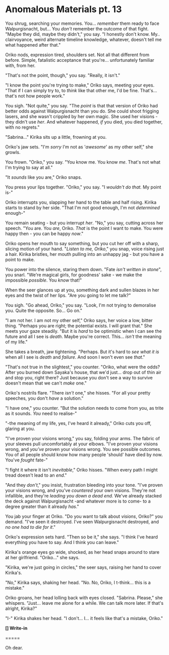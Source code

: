 # Anomalous Materials pt. 13

You shrug, searching your memories. You... *remember* them ready to face Walpurgisnacht, but... You *don't* remember the outcome of that fight. "Maybe they did, maybe they didn't," you say. "I honestly don't know. My.. clairvoyance, weird alternate timeline knowledge, whatever, doesn't tell me what happened after that."

Oriko nods, expression tired, shoulders set. Not all that different from before. Simple, fatalistic acceptance that you're... unfortunately familiar with, from her.

"That's not the point, though," you say. "Really, it isn't."

"I know the point you're trying to make," Oriko says, meeting your eyes. "That if I can simply try to, to *think* like that other me, I'd be fine. That's... that's not how people work."

You sigh. "Not quite," you say. "The *point* is that that version of Oriko had better odds against Walpurgisnacht than you do. She could shoot frigging lasers, and she wasn't crippled by her own magic. She used her visions - they didn't use *her*. And whatever happened, *if* you died, you died together, with no regrets."

"Sabrina..." Kirika sits up a little, frowning at you.

Oriko's jaw sets. "I'm *sorry* I'm not as '*awesome*' as my other self," she growls.

You frown. "Oriko," you say. "You know me. You know *me*. That's not what I'm trying to say at all."

"It *sounds* like you are," Oriko snaps.

You press your lips together. "Oriko," you say. "I *wouldn't do that.* My point is-"

Oriko interrupts you, slapping her hand to the table and half rising. Kirika starts to stand by her side. "That I'm not good enough, I'm not *determined* enough-"

You remain seating - but you interrupt *her*. "No," you say, cutting across her speech. "You are. You *are*, Oriko. *That* is the point I want to make. You were happy then - you can be happy *now*."

Oriko opens her mouth to say something, but you cut her off with a sharp, slicing motion of your hand. "*Listen to me, Oriko*," you snap, voice rising just a hair. Kirika bristles, her mouth pulling into an unhappy jag - but you have a point to make.

You power into the silence, staring them down. "Fate *isn't written in stone*", you snarl. "We're magical girls, for goodness' sake - we make the impossible *possible*. You *know* that!"

When the seer glances up at you, something dark and sullen blazes in her eyes and the twist of her lips. "Are you going to let me talk?"

You sigh. "Go ahead, Oriko," you say. "Look, I'm not trying to demoralise you. Quite the opposite. So... Go on."

"I am not her. I am not my other self," Oriko says, her voice a low, bitter thing. "Perhaps you are right; the potential exists. I will grant that." She meets your gaze steadily. "But it is *hard* to be optimistic when I can see the future and all I see is *death*. Maybe you're correct. This... *isn't* the meaning of my life."

She takes a breath, jaw tightening. "Perhaps. But it's hard to *see what it is* when all I see is *death* and *failure*. And soon I won't even see *that*."

"That's not true in the slightest," you counter. "Oriko, what were the odds? After you burned down Sayaka's house, that we'd just... drop out of thin air and stop you, right there? Just because you don't see a way to survive doesn't mean that we can't *make* one."

Oriko's nostrils flare. "There *isn't* one," she hisses. "For all your pretty speeches, you don't *have* a solution."

"I have one," you counter. "But the solution needs to come from you, as trite as it sounds. *You* need to realise-"

"-the meaning of my life, yes, I've heard it already," Oriko cuts you off, glaring at you.

"I've proven your visions wrong," you say, folding your arms. The fabric of your sleeves pull uncomfortably at your elbows. "I've proven your visions wrong, and *you've* proven your visions wrong. You see possible outcomes. You of all people should know how many people 'should' have died by now. You've *fought* fate-"

"I fight it where it isn't *inevitable*," Oriko hisses. "When every path I might tread doesn't lead to an *end*."

"And they *don't*," you insist, frustration bleeding into your tone. "I've proven your visions wrong, and you've *countered* your own visions. They're not infallible, and they're *leading you down a dead end.* We've already stacked the deck against Walpurgisnacht -and whatever more is to come- to a degree greater than it already *has*."

You jab your finger at Oriko. "Do you want to talk about *visions*, Oriko?" you demand. "I've seen it destroyed. I've seen Walpurgisnacht destroyed, and *no one had to die for it*."

Oriko's expression sets hard. "Then so be it," she says. "I think I've heard everything you have to say. And I think you can leave."

Kirika's orange eyes go wide, shocked, as her head snaps around to stare at her girlfriend. "Oriko..." she says.

"Kirika, we're just going in circles," the seer says, raising her hand to cover Kirika's.

"No," Kirika says, shaking her head. "No. No, Oriko, I t-think... this is a mistake."

Oriko groans, her head lolling back with eyes closed. "Sabrina. Please," she whispers. "Just... leave me alone for a while. We can talk more later. If that's alright, Kirika?"

"I-" Kirika shakes her head. "I don't... I... it feels like that's a mistake, Oriko."

**\[] Write-in**

\=====​

Oh dear.
